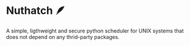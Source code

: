 # Nuthatch 🪶

A simple, ligthweight and secure python scheduler for UNIX systems that does not depend on any thrid-party packages.